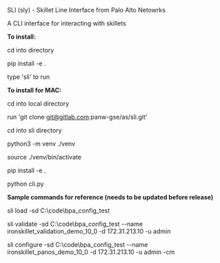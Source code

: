 SLI (sly) - Skillet Line Interface from Palo Alto Netowrks

A CLI interface for interacting with skillets

**To install:**

cd into directory

pip install -e .

type 'sli' to run

**To install for MAC:**

cd into local directory

run 'git clone git@gitlab.com:panw-gse/as/sli.git'

cd into sli directory

python3 -m venv ./venv

source ./venv/bin/activate

pip install -e .

python cli.py

**Sample commands for reference (needs to be updated before release)**

sli load -sd C:\code\bpa_config_test

sli validate -sd C:\code\bpa_config_test --name ironskillet_validation_demo_10_0 -d 172.31.213.10 -u admin

sli configure -sd C:\code\bpa_config_test --name ironskillet_panos_demo_10_0 -d 172.31.213.10 -u admin -cm
